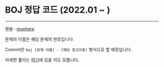 # BOJ 정답 코드 (2022.01 ~ )

---

핸들 : [msphere](https://www.acmicpc.net/user/msphere)

문제의 이름은 해당 문제의 번호입니다. 

Commit은 ```boj [문제 이름] - [해당 알고리즘]``` 형식으로 할 예정입니다.

자세한 풀이는 [여기](https://mangu.tistory.com/)에 있을 지도 모릅니다.